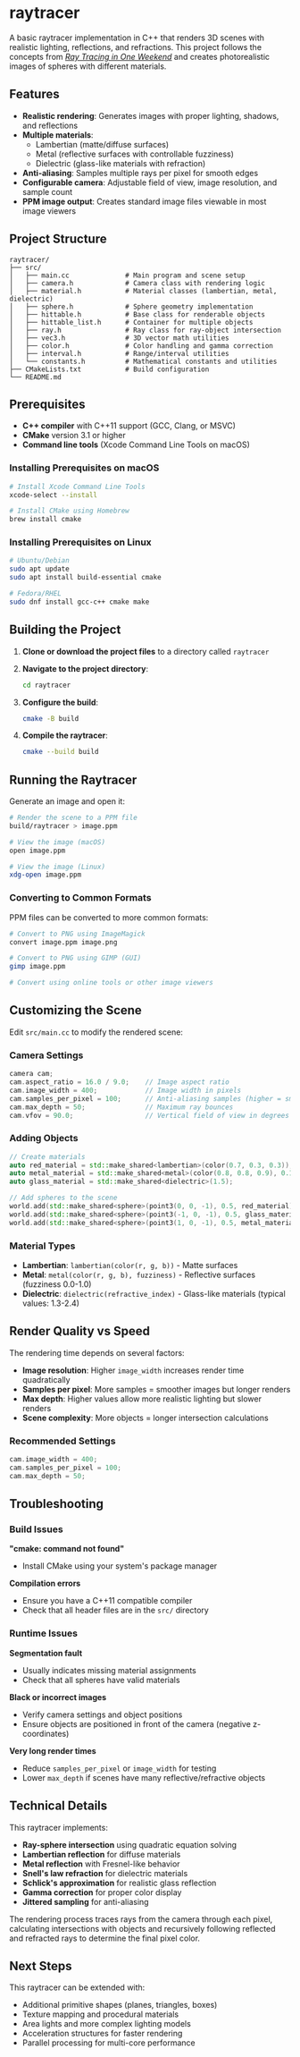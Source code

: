 # raytracer

A basic raytracer implementation in C++ that renders 3D scenes with realistic lighting, reflections, and refractions. This project follows the concepts from [_Ray Tracing in One Weekend_](https://raytracing.github.io/books/RayTracingInOneWeekend.html) and creates photorealistic images of spheres with different materials.

## Features

- **Realistic rendering**: Generates images with proper lighting, shadows, and reflections
- **Multiple materials**: 
  - Lambertian (matte/diffuse surfaces)
  - Metal (reflective surfaces with controllable fuzziness)
  - Dielectric (glass-like materials with refraction)
- **Anti-aliasing**: Samples multiple rays per pixel for smooth edges
- **Configurable camera**: Adjustable field of view, image resolution, and sample count
- **PPM image output**: Creates standard image files viewable in most image viewers

## Project Structure

```
raytracer/
├── src/
│   ├── main.cc              # Main program and scene setup
│   ├── camera.h             # Camera class with rendering logic
│   ├── material.h           # Material classes (lambertian, metal, dielectric)
│   ├── sphere.h             # Sphere geometry implementation
│   ├── hittable.h           # Base class for renderable objects
│   ├── hittable_list.h      # Container for multiple objects
│   ├── ray.h                # Ray class for ray-object intersection
│   ├── vec3.h               # 3D vector math utilities
│   ├── color.h              # Color handling and gamma correction
│   ├── interval.h           # Range/interval utilities
│   └── constants.h          # Mathematical constants and utilities
├── CMakeLists.txt           # Build configuration
└── README.md
```

## Prerequisites

- **C++ compiler** with C++11 support (GCC, Clang, or MSVC)
- **CMake** version 3.1 or higher
- **Command line tools** (Xcode Command Line Tools on macOS)

### Installing Prerequisites on macOS

```bash
# Install Xcode Command Line Tools
xcode-select --install

# Install CMake using Homebrew
brew install cmake
```

### Installing Prerequisites on Linux

```bash
# Ubuntu/Debian
sudo apt update
sudo apt install build-essential cmake

# Fedora/RHEL
sudo dnf install gcc-c++ cmake make
```

## Building the Project

1. **Clone or download the project files** to a directory called `raytracer`

2. **Navigate to the project directory**:
   ```bash
   cd raytracer
   ```

3. **Configure the build**:
   ```bash
   cmake -B build
   ```

4. **Compile the raytracer**:
   ```bash
   cmake --build build
   ```

## Running the Raytracer

Generate an image and open it:

```bash
# Render the scene to a PPM file
build/raytracer > image.ppm

# View the image (macOS)
open image.ppm

# View the image (Linux)
xdg-open image.ppm
```

### Converting to Common Formats

PPM files can be converted to more common formats:

```bash
# Convert to PNG using ImageMagick
convert image.ppm image.png

# Convert to PNG using GIMP (GUI)
gimp image.ppm

# Convert using online tools or other image viewers
```

## Customizing the Scene

Edit `src/main.cc` to modify the rendered scene:

### Camera Settings

```cpp
camera cam;
cam.aspect_ratio = 16.0 / 9.0;    // Image aspect ratio
cam.image_width = 400;            // Image width in pixels
cam.samples_per_pixel = 100;      // Anti-aliasing samples (higher = smoother)
cam.max_depth = 50;               // Maximum ray bounces
cam.vfov = 90.0;                  // Vertical field of view in degrees
```

### Adding Objects

```cpp
// Create materials
auto red_material = std::make_shared<lambertian>(color(0.7, 0.3, 0.3));
auto metal_material = std::make_shared<metal>(color(0.8, 0.8, 0.9), 0.1);
auto glass_material = std::make_shared<dielectric>(1.5);

// Add spheres to the scene
world.add(std::make_shared<sphere>(point3(0, 0, -1), 0.5, red_material));
world.add(std::make_shared<sphere>(point3(-1, 0, -1), 0.5, glass_material));
world.add(std::make_shared<sphere>(point3(1, 0, -1), 0.5, metal_material));
```

### Material Types

- **Lambertian**: `lambertian(color(r, g, b))` - Matte surfaces
- **Metal**: `metal(color(r, g, b), fuzziness)` - Reflective surfaces (fuzziness 0.0-1.0)
- **Dielectric**: `dielectric(refractive_index)` - Glass-like materials (typical values: 1.3-2.4)

## Render Quality vs Speed

The rendering time depends on several factors:

- **Image resolution**: Higher `image_width` increases render time quadratically
- **Samples per pixel**: More samples = smoother images but longer renders
- **Max depth**: Higher values allow more realistic lighting but slower renders
- **Scene complexity**: More objects = longer intersection calculations

### Recommended Settings

```cpp
cam.image_width = 400;
cam.samples_per_pixel = 100;
cam.max_depth = 50;
```

## Troubleshooting

### Build Issues

**"cmake: command not found"**
- Install CMake using your system's package manager

**Compilation errors**
- Ensure you have a C++11 compatible compiler
- Check that all header files are in the `src/` directory

### Runtime Issues

**Segmentation fault**
- Usually indicates missing material assignments
- Check that all spheres have valid materials

**Black or incorrect images**
- Verify camera settings and object positions
- Ensure objects are positioned in front of the camera (negative z-coordinates)

**Very long render times**
- Reduce `samples_per_pixel` or `image_width` for testing
- Lower `max_depth` if scenes have many reflective/refractive objects

## Technical Details

This raytracer implements:

- **Ray-sphere intersection** using quadratic equation solving
- **Lambertian reflection** for diffuse materials
- **Metal reflection** with Fresnel-like behavior
- **Snell's law refraction** for dielectric materials
- **Schlick's approximation** for realistic glass reflection
- **Gamma correction** for proper color display
- **Jittered sampling** for anti-aliasing

The rendering process traces rays from the camera through each pixel, calculating intersections with objects and recursively following reflected and refracted rays to determine the final pixel color.

## Next Steps

This raytracer can be extended with:
- Additional primitive shapes (planes, triangles, boxes)
- Texture mapping and procedural materials
- Area lights and more complex lighting models
- Acceleration structures for faster rendering
- Parallel processing for multi-core performance